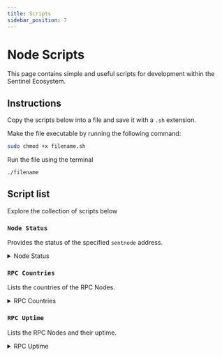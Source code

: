 ```yaml
---
title: Scripts
sidebar_position: 7
---
```


# Node Scripts

This page contains simple and useful scripts for development within the Sentinel Ecosystem.

## Instructions

Copy the scripts below into a file and save it with a `.sh` extension.

Make the file executable by running the following command:

```bash
sudo chmod +x filename.sh
```

Run the file using the terminal

```bash
./filename
```

## Script list

Explore the collection of scripts below

### `Node Status`

Provides the status of the specified `sentnode` address.

<details>
<summary>Node Status</summary>
<p>

```bash title="/home/${USER}/sentnode-status.sh"
#!/bin/bash

# Fetching the JSON data from the API
api_response=$(curl -s https://api.sentinelgrowthdao.com/sentinel/nodes/sentnode1rx7kjsvhvklcluhu9zl6hswrau06vh3ll7gthr)

# Extracting the remote URL from the JSON response
remote_url=$(echo "$api_response" | jq -r '.node.remote_url')

# Fetching the status from the remote URL
status_response=$(curl -k "$remote_url/status" | jq '.')

echo "Status from $remote_url:"
echo "$status_response" | jq '.'
```

</p>
</details>

### `RPC Countries`

Lists the countries of the RPC Nodes.

<details>
<summary>RPC Countries</summary>
<p>

```bash title="/home/${USER}/rpc-countries.sh"
#!/bin/bash

# List of addresses to iterate over

addresses=("rpc.trinitystake.io"
           "rpc.sentinel.co"
           "rpc.sentinel.quokkastake.io"
           "rpc.sentinel.chaintools.tech"
           "sentinel.declab.pro"
           "rpc-sentinel.whispernode.com"
           "rpc.sentinelgrowthdao.com"
           "sentinel-rpc.publicnode.com"
           "rpc.dvpn.roomit.xyz"
           "sentinel.rpc.nodeshub.online"
           "public.stakewolle.com"
           "sentinel-rpc.validatornode.com"
           "rpc.mathnodes.com"
           "rpc.dvpn.me"
           "rpc-sentinel-ia.cosmosia.notional.ventures"
           "sentinel-rpc.polkachu.com"
           "sentinel-rpc.badgerbite.io"
           "rpc-sentinel.busurnode.com:443")


# Iterate over each address
for address in "${addresses[@]}"; do
    echo "Address: $address"
    
    # Get the IP address
    rpc_ipv4=$(nslookup "$address" | awk '/^Address: / { print $2 }')
    
    # Get country information for the address
    country=$(curl -s "http://ip-api.com/json/${rpc_ipv4}" | jq -r '.country')
    
    # Print the country information
    echo "Country: $country"
    echo ""
done
```

</p>
</details>


### `RPC Uptime`

Lists the RPC Nodes and their uptime.

<details>
<summary>RPC Uptime</summary>
<p>

```bash title="/home/${USER}/rpc-uptime.sh"
#!/bin/bash

# List of addresses to iterate over

rpc_addresses=("https://rpc.trinitystake.io:443"
           "https://rpc.sentinel.co:443"
           "https://rpc.sentinel.quokkastake.io:443"
           "https://rpc.sentinel.chaintools.tech:443"
           "https://sentinel.declab.pro:26628"
           "https://rpc-sentinel.whispernode.com:443"
           "https://rpc.sentinelgrowthdao.com:443"
           "https://sentinel-rpc.publicnode.com:443"
           "https://rpc.dvpn.roomit.xyz:443"
           "https://sentinel.rpc.nodeshub.online:443"
           "https://public.stakewolle.com:443/cosmos/sentinel/rpc/"
           "https://sentinel-rpc.validatornode.com:443"
           "https://rpc.mathnodes.com:443"
           "https://rpc.dvpn.me:443"
           "https://sentinel-rpc.badgerbite.io:443"
           "https://rpc-sentinel-ia.cosmosia.notional.ventures:443"
           "https://sentinel-rpc.polkachu.com:443"
           "https://rpc-sentinel.busurnode.com:443")

for node in "${rpc_addresses[@]}"; do
   echo ""
   echo "$node stats:"
   # Capture the real time only using time command and redirecting stdout and stderr to /dev/null
   real_time=$( { time /usr/local/bin/sentinelhub query block --node "$node" > /dev/null; } 2>&1 )
   # Extract and print just the real time
   echo "$real_time" | grep -oP 'real\t\K\S+'
   echo ""
done
```

</p>
</details>